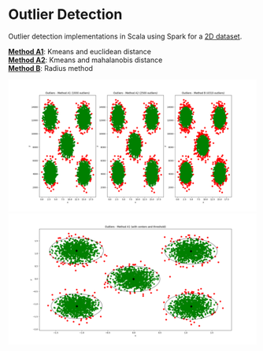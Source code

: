 # Outlier Detection
Outlier detection implementations in Scala using Spark for a [2D dataset](src/main/resources/data.csv).

**[Method A1](src/main/scala/MethodA1.scala)**: Kmeans and euclidean distance  
**[Method A2](src/main/scala/MethodΑ2.scala)**: Kmeans and mahalanobis distance  
**[Method B](src/main/scala/MethodΒ.scala)**: Radius method  


![Outliers](https://raw.githubusercontent.com/Thanasis1101/Outlier-Detection/master/plots/all%20methods.png?token=AV8EuuvkLtaciEEMbgTiVT0QOp_MLkW9ks5cVq_WwA%3D%3D)
![Method A1](https://raw.githubusercontent.com/Thanasis1101/Outlier-Detection/master/plots/outliers-method%20a1-centers-and-threshold.png?token=AV8Eupk6XklZNiez3siWgIRD0MNqhUmkks5cVrEZwA%3D%3D)

